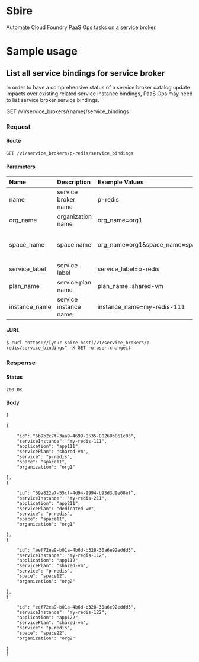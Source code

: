 # Sbire

Automate Cloud Foundry PaaS Ops tasks on a service broker.

# Sample usage

## List all service bindings for service broker

In order to have a comprehensive status of a service broker catalog update impacts over existing related service instance bindings, PaaS Ops may need to list service broker service bindings.

GET /v1/service_brokers/{name}/service_bindings

### Request
#### Route
```
GET /v1/service_brokers/p-redis/service_bindings
```
#### Parameters

| Name | Description | Example Values | Valid |
| :--- | :---------- | :------------- | :---- |
| name | service broker name | p-redis | |
| org_name | organization name | org_name=org1 | |
| space_name | space name | org_name=org1&space_name=space11 | if org_name and space_name specified |
| service_label | service label | service_label=p-redis | |
| plan_name | service plan name | plan_name=shared-vm | |
| instance_name | service instance name | instance_name=my-redis-111 | |

#### cURL

```shell
$ curl "https://[your-sbire-host]/v1/service_brokers/p-redis/service_bindings" -X GET -u user:changeit
```

### Response
#### Status
```
200 OK
```
#### Body
```shell
[

{

    "id": "6b9b2c7f-3aa9-4699-8535-80268b861c03",
    "serviceInstance": "my-redis-111",
    "application": "app111",
    "servicePlan": "shared-vm",
    "service": "p-redis",
    "space": "space11",
    "organization": "org1"

},
{

    "id": "69a822a7-55cf-4d94-9994-b93d3d9e08ef",
    "serviceInstance": "my-redis-211",
    "application": "app211",
    "servicePlan": "dedicated-vm",
    "service": "p-redis",
    "space": "space11",
    "organization": "org1"

},
{

    "id": "eef72ea9-b01a-4b6d-b328-30a6e92eddd3",
    "serviceInstance": "my-redis-112",
    "application": "app112",
    "servicePlan": "shared-vm",
    "service": "p-redis",
    "space": "space12",
    "organization": "org2"

},
{

    "id": "eef72ea9-b01a-4b6d-b328-30a6e92eddd3",
    "serviceInstance": "my-redis-122",
    "application": "app122",
    "servicePlan": "shared-vm",
    "service": "p-redis",
    "space": "space22",
    "organization": "org2"

}
]
```
